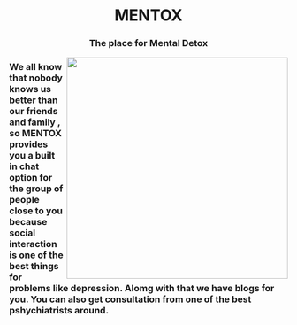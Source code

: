 <h1 align="center">MENTOX</h1>
<h3 align="center">The place for Mental Detox</h3>

<img align = "right" src = "https://media3.giphy.com/media/l2JI2mPaSo65tSwHm/200w.webp?cid=ecf05e47xuyegwn08ys5dr5bp2fg0ooct5shkhjamrc1jca4&rid=200w.webp&ct=g" width = "400" >

### We all know that nobody knows us better than our friends and family ,  so MENTOX provides you a built in chat option for the group of people close to you because social interaction is one of the best things for problems like depression. Alomg with that we have blogs for you. You can also get consultation from one of the best pshychiatrists around.
